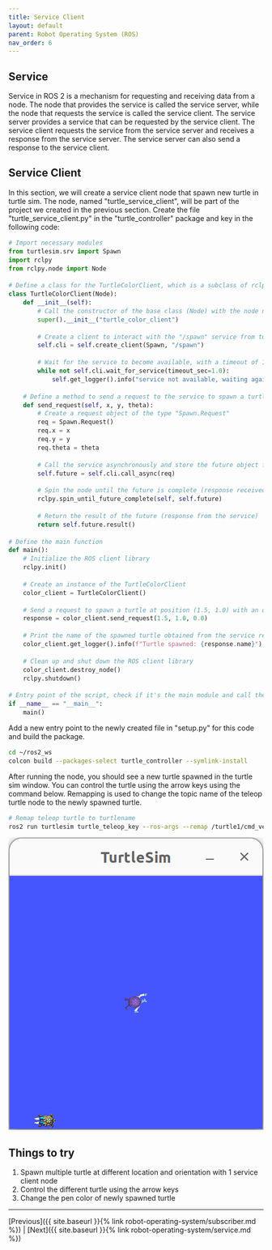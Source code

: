 ```yaml
---
title: Service Client
layout: default
parent: Robot Operating System (ROS)
nav_order: 6
---
```


## Service

Service in ROS 2 is a mechanism for requesting and receiving data from a node. The node that provides the service is called the service server, while the node that requests the service is called the service client. The service server provides a service that can be requested by the service client. The service client requests the service from the service server and receives a response from the service server. The service server can also send a response to the service client.

## Service Client

In this section, we will create a service client node that spawn new turtle in turtle sim. The node, named "turtle_service_client", will be part of the project we created in the previous section. Create the file "turtle_service_client.py" in the "turtle_controller" package and key in the following code:

```python
# Import necessary modules
from turtlesim.srv import Spawn
import rclpy
from rclpy.node import Node

# Define a class for the TurtleColorClient, which is a subclass of rclpy's Node class
class TurtleColorClient(Node):
    def __init__(self):
        # Call the constructor of the base class (Node) with the node name "turtle_color_client"
        super().__init__("turtle_color_client")

        # Create a client to interact with the "/spawn" service from turtlesim
        self.cli = self.create_client(Spawn, "/spawn")

        # Wait for the service to become available, with a timeout of 1 second
        while not self.cli.wait_for_service(timeout_sec=1.0):
            self.get_logger().info("service not available, waiting again...")

    # Define a method to send a request to the service to spawn a turtle
    def send_request(self, x, y, theta):
        # Create a request object of the type "Spawn.Request"
        req = Spawn.Request()
        req.x = x
        req.y = y
        req.theta = theta

        # Call the service asynchronously and store the future object for the response
        self.future = self.cli.call_async(req)

        # Spin the node until the future is complete (response received or timeout)
        rclpy.spin_until_future_complete(self, self.future)

        # Return the result of the future (response from the service)
        return self.future.result()

# Define the main function
def main():
    # Initialize the ROS client library
    rclpy.init()

    # Create an instance of the TurtleColorClient
    color_client = TurtleColorClient()

    # Send a request to spawn a turtle at position (1.5, 1.0) with an orientation of 0.0
    response = color_client.send_request(1.5, 1.0, 0.0)

    # Print the name of the spawned turtle obtained from the service response
    color_client.get_logger().info(f"Turtle spawned: {response.name}")

    # Clean up and shut down the ROS client library
    color_client.destroy_node()
    rclpy.shutdown()

# Entry point of the script, check if it's the main module and call the main function
if __name__ == "__main__":
    main()

```

Add a new entry point to the newly created file in "setup.py" for this code and build the package.

```bash
cd ~/ros2_ws
colcon build --packages-select turtle_controller --symlink-install
```

After running the node, you should see a new turtle spawned in the turtle sim window. You can control the turtle using the arrow keys using the command below. Remapping is used to change the topic name of the teleop turtle node to the newly spawned turtle.

```bash
# Remap teleop turtle to turtlename
ros2 run turtlesim turtle_teleop_key --ros-args --remap /turtle1/cmd_vel:=/{turtlename}/cmd_vel
```

![Turtle spawn](/assets/images/ros/service-client/spawn.png)

## Things to try

1. Spawn multiple turtle at different location and orientation with 1 service client node
2. Control the different turtle using the arrow keys
3. Change the pen color of newly spawned turtle

---
[Previous]({{ site.baseurl }}{% link robot-operating-system/subscriber.md %}) | [Next]({{ site.baseurl }}{% link robot-operating-system/service.md %})
